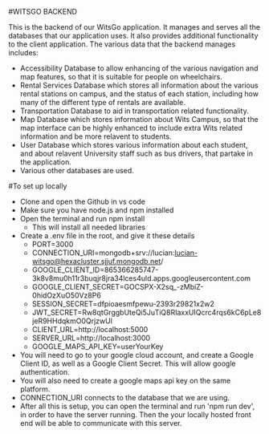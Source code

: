 #WITSGO BACKEND

This is the backend of our WitsGo application. It manages and serves all the databases that our application uses. It also provides additional functionality to the client application. The various data that the backend manages includes:
- Accessibility Database to allow enhancing of the various navigation and map features, so that it is suitable for people on wheelchairs.
- Rental Services Database which stores all information about the various rental stations on campus, and the status of each station, including how many of the different type of rentals are available.
- Transportation Database to aid in transportation related functionality.
- Map Database which stores information about Wits Campus, so that the map interface can be highly enhanced to include extra Wits related information and be more relavent to students.
- User Database which stores various information about each student, and about relavent University staff such as bus drivers, that partake in the application.
- Various other databases are used.

#To set up locally
- Clone and open the Github in vs code
- Make sure you have node.js and npm installed
- Open the terminal and run npm install
    - This will install all needed libraries
- Create a .env file in the root, and give it these details
  - PORT=3000
  - CONNECTION_URI=mongodb+srv://lucian:lucian-witsgo@hexacluster.sjjuf.mongodb.net/
  - GOOGLE_CLIENT_ID=865366285747-3k8v8mu0h11r3buqjr8jra34lces4uld.apps.googleusercontent.com
  - GOOGLE_CLIENT_SECRET=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
  - SESSION_SECRET=dfpioaesmfpewu-2393r29821x2w2
  - JWT_SECRET=Rw8qtGrggbUteQi5JuTiQ8RIaxxUIQcrc4rqs6kC6pLe8jeR9HHdqkmO0QrjzwUl
  - CLIENT_URL=http://localhost:5000
  - SERVER_URL=http://localhost:3000
  - GOOGLE_MAPS_API_KEY=userYourKey
- You will need to go to your google cloud account, and create a Google Client ID, as well as a Google Client Secret. This will allow google authentication.
- You will also need to create a google maps api key on the same platform.
- CONNECTION_URI connects to the database that we are using.
- After all this is setup, you can open the terminal and run 'npm run dev', in order to have the server running. Then the your locally hosted front end will be able to communicate with this server.
